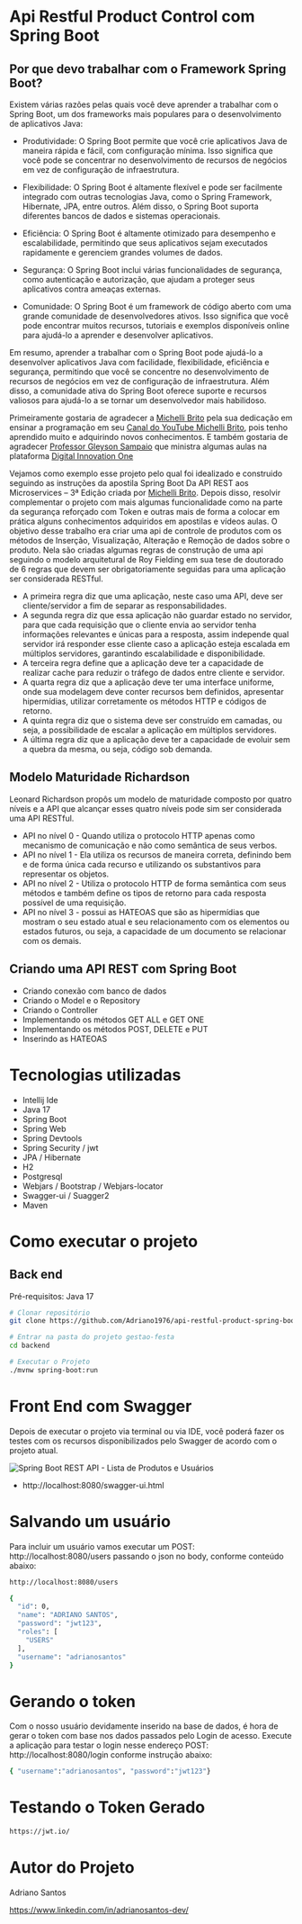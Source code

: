 # Api Restful Product Control com Spring Boot

## Por que devo trabalhar com o Framework Spring Boot?

Existem várias razões pelas quais você deve aprender a trabalhar com o Spring Boot, um dos frameworks mais populares para o desenvolvimento de aplicativos Java:

* Produtividade: O Spring Boot permite que você crie aplicativos Java de maneira rápida e fácil, com configuração mínima. Isso significa que você pode se concentrar no desenvolvimento de recursos de negócios em vez de configuração de infraestrutura.

* Flexibilidade: O Spring Boot é altamente flexível e pode ser facilmente integrado com outras tecnologias Java, como o Spring Framework, Hibernate, JPA, entre outros. Além disso, o Spring Boot suporta diferentes bancos de dados e sistemas operacionais.

* Eficiência: O Spring Boot é altamente otimizado para desempenho e escalabilidade, permitindo que seus aplicativos sejam executados rapidamente e gerenciem grandes volumes de dados.

* Segurança: O Spring Boot inclui várias funcionalidades de segurança, como autenticação e autorização, que ajudam a proteger seus aplicativos contra ameaças externas.

* Comunidade: O Spring Boot é um framework de código aberto com uma grande comunidade de desenvolvedores ativos. Isso significa que você pode encontrar muitos recursos, tutoriais e exemplos disponíveis online para ajudá-lo a aprender e desenvolver aplicativos.

Em resumo, aprender a trabalhar com o Spring Boot pode ajudá-lo a desenvolver aplicativos Java com facilidade, flexibilidade, eficiência e segurança, permitindo que você se concentre no desenvolvimento de recursos de negócios em vez de configuração de infraestrutura. Além disso, a comunidade ativa do Spring Boot oferece suporte e recursos valiosos para ajudá-lo a se tornar um desenvolvedor mais habilidoso.

Primeiramente gostaria de agradecer a [Michelli Brito](https://github.com/MichelliBrito) pela sua dedicação em ensinar a programação em seu [Canal do YouTube Michelli Brito](https://www.youtube.com/c/MichelliBrito), pois tenho aprendido muito e adquirindo novos conhecimentos. E também gostaria de agradecer [Professor Gleyson Sampaio](https://www.youtube.com/@gleysonsampaio8689) que ministra algumas aulas na plataforma [Digital Innovation One](https://www.dio.me/)

Vejamos como exemplo esse projeto pelo qual foi idealizado e construido seguindo as instruções da apostila Spring Boot Da API REST aos Microservices – 3ª Edição criada por [Michelli Brito](https://github.com/MichelliBrito). Depois disso, resolvir complementar o projeto com mais algumas funcionalidade como na parte da segurança reforçado com Token e outras mais de forma a colocar em prática alguns conhecimentos adquiridos em apostilas e vídeos aulas. O objetivo desse trabalho era criar uma api de controle de produtos com os métodos de Inserção, Visualização, Alteração e Remoção de dados sobre o produto. Nela são criadas algumas regras de construção de uma api seguindo o modelo arquitetural de Roy Fielding em sua tese de doutorado de 6 regras que devem ser obrigatoriamente seguidas para uma aplicação ser considerada RESTful.

* A primeira regra diz que uma aplicação, neste caso uma API, deve ser cliente/servidor a fim de separar as responsabilidades.
* A segunda regra diz que essa aplicação não guardar estado no servidor, para que cada requisição que o cliente envia ao servidor tenha informações relevantes e únicas para a resposta, assim independe qual servidor irá responder esse cliente caso a aplicação esteja escalada em múltiplos servidores, garantindo escalabilidade e disponibilidade.
* A terceira regra define que a aplicação deve ter a capacidade de realizar cache para reduzir o tráfego de dados entre cliente e servidor. 
* A quarta regra diz que a aplicação deve ter uma interface uniforme, onde sua modelagem deve conter recursos bem definidos, apresentar hipermídias, utilizar corretamente os métodos HTTP e códigos de retorno.
* A quinta regra diz que o sistema deve ser construído em camadas, ou seja, a possibilidade de escalar a aplicação em múltiplos servidores.
* A última regra diz que a aplicação deve ter a capacidade de evoluir sem a quebra da mesma, ou seja, código sob demanda.

## Modelo Maturidade Richardson

Leonard Richardson propôs um modelo de maturidade composto por quatro níveis e a API que alcançar esses quatro níveis pode sim ser considerada uma API RESTful.

* API no nível 0 - Quando utiliza o protocolo HTTP apenas como mecanismo de comunicação e não como semântica de seus verbos.
* API no nível 1 - Ela utiliza os recursos de maneira correta, definindo bem e de forma única cada recurso e utilizando os substantivos para representar os objetos.
* API no nível 2 - Utiliza o protocolo HTTP de forma semântica com seus métodos e também define os tipos de retorno para cada resposta possível de uma requisição. 
* API no nível 3 - possui as HATEOAS que são as hipermídias que mostram o seu estado atual e seu relacionamento com os elementos ou estados futuros, ou seja, a capacidade de um documento se relacionar com os demais.

## Criando uma API REST com Spring Boot

* Criando conexão com banco de dados
* Criando o Model e o Repository
* Criando o Controller
* Implementando os métodos GET ALL e GET ONE
* Implementando os métodos POST, DELETE e PUT
* Inserindo as HATEOAS

# Tecnologias utilizadas
- Intellij Ide
- Java 17
- Spring Boot
- Spring Web
- Spring Devtools
- Spring Security / jwt
- JPA / Hibernate
- H2
- Postgresql
- Webjars / Bootstrap / Webjars-locator
- Swagger-ui / Suagger2
- Maven

# Como executar o projeto

## Back end
Pré-requisitos: Java 17

```bash
# Clonar repositório
git clone https://github.com/Adriano1976/api-restful-product-spring-boot.git

# Entrar na pasta do projeto gestao-festa
cd backend

# Executar o Projeto
./mvnw spring-boot:run
```

# Front End com Swagger

Depois de executar o projeto via terminal ou via IDE, você poderá fazer os testes com os recursos disponibilizados pelo Swagger de acordo com o projeto atual.

![Spring Boot REST API - Lista de Produtos e Usuários](https://user-images.githubusercontent.com/17755195/199840504-b9cf4851-a675-431f-aede-b4c76dfb45e8.png)

* http://localhost:8080/swagger-ui.html

# Salvando um usuário

Para incluir um usuário vamos executar um POST: http://localhost:8080/users passando o json no body, conforme conteúdo abaixo:

```bash
http://localhost:8080/users

{
  "id": 0,
  "name": "ADRIANO SANTOS",
  "password": "jwt123",
  "roles": [
    "USERS"
  ],
  "username": "adrianosantos"
}
```

# Gerando o token

Com o nosso usuário devidamente inserido na base de dados, é hora de gerar o token com base nos dados passados pelo Login de acesso.
Execute a aplicação para testar o login nesse endereço POST: http://localhost:8080/login conforme instrução abaixo:

```bash
{ "username":"adrianosantos", "password":"jwt123"}
```

# Testando o Token Gerado

```bash
https://jwt.io/
```

# Autor do Projeto

Adriano Santos

https://www.linkedin.com/in/adrianosantos-dev/
